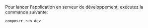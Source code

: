 Pour lancer l'application en serveur de développement, exécutez la commande suivante:
```bash
composer run dev
```